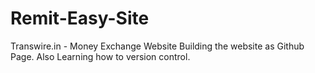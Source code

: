 # Remit-Easy-Site
Transwire.in - Money Exchange Website
Building the website as Github Page.
Also Learning how to version control.
